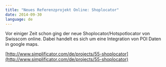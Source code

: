 ```yaml
---
title: "Neues Referenzprojekt Online: Shoplocator"
date: 2014-09-30
language: de
---
```


Vor einiger Zeit schon ging der neue Shoplocator/Hotspotlocator von Swisscom online. Dabei handelt es sich um eine Integration von POI Daten in google maps.

[http://www.simplificator.com/de/projects/55-shoplocator](http://www.simplificator.com/de/projects/55-shoplocator)
